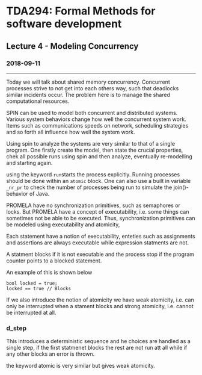 # TDA294: Formal Methods for software development
## Lecture 4 - Modeling Concurrency
### 2018-09-11
---
Today we will talk about shared memory concurrency. Concurrent processes strive to not get into each others way, such that deadlocks similar incidents occur. The problem here is to manage the shared computational resources.

SPIN can be used to model both concurrent and distributed systems. Various system behaviors change how well the concurrent system work. Items such as communications speeds on network, scheduling strategies and so forth all influence how well the system work.

Using spin to analyze the systems are very similar to that of a single program. One firstly create the model, then state the crucial properties, chek all possible runs using spin and then analyze, eventually re-modelling and starting again.

using the keyword ```run```starts the process explicitly. Running processes should be done within an ```atomic``` block. One can also use a built in variable ```_nr_pr``` to check the number of processes being run to simulate the join()-behavior of Java.

PROMELA have no synchronization primitives, such as semaphores or locks.  But PROMELA have a concept of executability, i.e. some things can sometimes not be able to be executed. Thus, synchronization primitives can be modeled using executability and atomicity,

Each statement have a notion of executability, enteties such as assignments and assertions are always executable while expression statments are not.

A statment blocks if it is not executable and the process stop if the program counter points to a blocked statement.

An example of this is shown below

```
bool locked = true;
locked == true // Blocks
```
If we also introduce the notion of atomicity we have weak atomicity, i.e. can only be interrupted when a stament blocks and strong atomicity, i.e. cannot be interrupted at all.

### d_step
This introduces a deterministic sequence and he choices are handled as a single step, if the first statmenet blocks the rest are not run att all while if any other blocks an error is thrown.

the keyword atomic is very similar but gives weak atomicity. 
